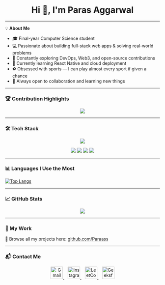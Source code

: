<h1 align="center">Hi 👋, I'm Paras Aggarwal</h1>

---

💡 **About Me**

- 🎓 Final-year Computer Science student  
- 💻 Passionate about building full-stack web apps & solving real-world problems  
- 🔧 Constantly exploring DevOps, Web3, and open-source contributions  
- 🌱 Currently learning React Native and cloud deployment  
- ⚽ Obsessed with sports — I can play almost every sport if given a chance  
- 🤝 Always open to collaboration and learning new things

---

### 🏆 Contribution Highlights

<p align="center">
  <img src="https://github-profile-trophy.vercel.app/?username=Paraass&theme=radical&no-frame=true&row=1&column=6" />
</p>

---

### 🛠️ Tech Stack

<p align="center">
  <img src="https://skillicons.dev/icons?i=html,css,js,ts,react,nextjs,nodejs,express,mongodb,mysql,python,cpp,java,git,github,figma,vscode,postman,docker,linux" />
</p>

<p align="center">
  <img src="https://img.shields.io/badge/Blockchain-121212?style=for-the-badge&logo=blockchaindotcom&logoColor=white" />
  <img src="https://img.shields.io/badge/Full%20Stack-007ACC?style=for-the-badge&logo=vercel&logoColor=white" />
  <img src="https://img.shields.io/badge/Data%20Structures%20%26%20Algorithms-FF6C37?style=for-the-badge&logo=codeforces&logoColor=white" />
  <img src="https://img.shields.io/badge/Jira-0052CC?style=for-the-badge&logo=jira&logoColor=white" />
</p>

---

### 📊 Languages I Use the Most

[![Top Langs](https://github-readme-stats.vercel.app/api/top-langs/?username=Paraass&layout=compact&theme=radical&langs_count=8)](https://github.com/Paraass)

---

### 📈 GitHub Stats

<p align="center">
  <img src="https://github-readme-stats.vercel.app/api?username=Paraass&show_icons=true&theme=radical&include_all_commits=true&count_private=true" />
</p>

---

### 🧩 My Work

🔗 Browse all my projects here: [github.com/Paraass](https://github.com/Paraass)

---

### 📬 Contact Me

<p align="center">
  <a href="mailto:parasaggarwal7172@gmail.com" target="_blank">
    <img src="https://cdn-icons-png.flaticon.com/512/732/732200.png" width="40" height="40" alt="Gmail" />
  </a>
  &nbsp;&nbsp;
  <a href="https://instagram.com/paras._aggarwal" target="_blank">
    <img src="https://cdn-icons-png.flaticon.com/512/174/174855.png" width="40" height="40" alt="Instagram" />
  </a>
  &nbsp;&nbsp;
  <a href="https://leetcode.com/paraass/" target="_blank">
    <img src="https://upload.wikimedia.org/wikipedia/commons/1/19/LeetCode_logo_black.png" width="40" height="40" alt="LeetCode" />
  </a>
  &nbsp;&nbsp;
  <a href="https://auth.geeksforgeeks.org/user/parasaggarwal7172/practice" target="_blank">
    <img src="https://upload.wikimedia.org/wikipedia/commons/4/43/GeeksforGeeks.svg" width="40" height="40" alt="GeeksforGeeks" />
  </a>
</p>
